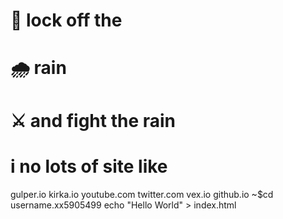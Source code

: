 # 🔐 lock off the
# 🌧️ rain
# ⚔ and fight the rain
# i no lots of site like 
gulper.io 
kirka.io
youtube.com
twitter.com
vex.io
github.io
~$cd username.xx5905499
echo "Hello World" > index.html
